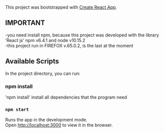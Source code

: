 This project was bootstrapped with [Create React App](https://github.com/facebook/create-react-app).
## IMPORTANT
-you need install npm, because this project was developed with the library 'React js' npm v6.4.1 and node v10.15.2 <br>
-this project run in FIREFOX  v.65.0.2, is the last at the moment
## Available Scripts

In the project directory, you can run:
### npm install
'npm install' install all dependencies that the program need
### `npm start`

Runs the app in the development mode.<br>
Open [http://localhost:3000](http://localhost:3000) to view it in the browser.






